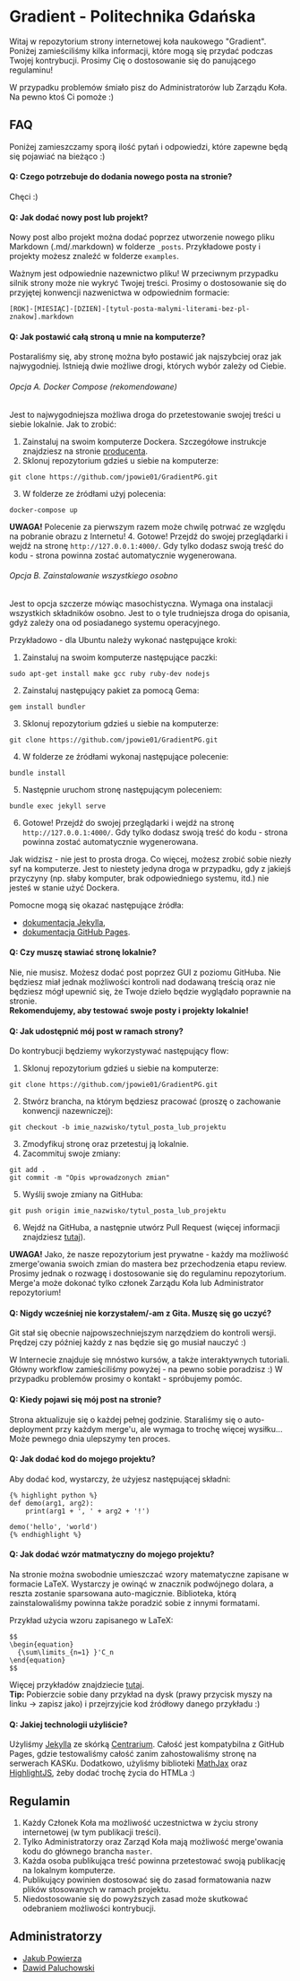 # Gradient - Politechnika Gdańska
Witaj w repozytorium strony internetowej koła naukowego "Gradient". Poniżej zamieściliśmy kilka informacji, które mogą się przydać podczas Twojej kontrybucji. Prosimy Cię o dostosowanie się do panującego regulaminu!

W przypadku problemów śmiało pisz do Administratorów lub Zarządu Koła. Na pewno ktoś Ci pomoże :)

## FAQ
Poniżej zamieszczamy sporą ilość pytań i odpowiedzi, które zapewne będą się pojawiać na bieżąco :)

#### Q: Czego potrzebuje do dodania nowego posta na stronie?
Chęci :)

#### Q: Jak dodać nowy post lub projekt?
Nowy post albo projekt można dodać poprzez utworzenie nowego pliku Markdown (.md/.markdown) w folderze `_posts`. Przykładowe posty i projekty możesz znaleźć w folderze `examples`.

Ważnym jest odpowiednie nazewnictwo pliku! W przeciwnym przypadku silnik strony może nie wykryć Twojej treści. Prosimy o dostosowanie się do przyjętej konwencji nazwenictwa w odpowiednim formacie:
```
[ROK]-[MIESIĄC]-[DZIEŃ]-[tytul-posta-malymi-literami-bez-pl-znakow].markdown
```

#### Q: Jak postawić całą stroną u mnie na komputerze?
Postaraliśmy się, aby stronę można było postawić jak najszybciej oraz jak najwygodniej. Istnieją dwie możliwe drogi, których wybór zależy od Ciebie.

###### Opcja A. Docker Compose (rekomendowane)
Jest to najwygodniejsza możliwa droga do przetestowanie swojej treści u siebie lokalnie. Jak to zrobić:
1. Zainstaluj na swoim komputerze Dockera. Szczegółowe instrukcje znajdziesz na stronie [producenta](https://www.docker.com/community-edition).
2. Sklonuj repozytorium gdzieś u siebie na komputerze:  
```
git clone https://github.com/jpowie01/GradientPG.git
```
3. W folderze ze źródłami użyj polecenia:
```
docker-compose up
```
**UWAGA!** Polecenie za pierwszym razem może chwilę potrwać ze względu na pobranie obrazu z Internetu!
4. Gotowe! Przejdź do swojej przeglądarki i wejdź na stronę `http://127.0.0.1:4000/`. Gdy tylko dodasz swoją treść do kodu - strona powinna zostać automatycznie wygenerowana.

###### Opcja B. Zainstalowanie wszystkiego osobno
Jest to opcja szczerze mówiąc masochistyczna. Wymaga ona instalacji wszystkich składników osobno. Jest to o tyle trudniejsza droga do opisania, gdyż zależy ona od posiadanego systemu operacyjnego.  

Przykładowo - dla Ubuntu należy wykonać następujące kroki:
1. Zainstaluj na swoim komputerze następujące paczki:
```
sudo apt-get install make gcc ruby ruby-dev nodejs
```
2. Zainstaluj następujący pakiet za pomocą Gema:
```
gem install bundler
```
3. Sklonuj repozytorium gdzieś u siebie na komputerze:  
```
git clone https://github.com/jpowie01/GradientPG.git
```
4. W folderze ze źródłami wykonaj następujące polecenie:
```
bundle install
```
5. Następnie uruchom stronę następującym poleceniem:
```
bundle exec jekyll serve
```
6. Gotowe! Przejdź do swojej przeglądarki i wejdź na stronę `http://127.0.0.1:4000/`. Gdy tylko dodasz swoją treść do kodu - strona powinna zostać automatycznie wygenerowana.

Jak widzisz - nie jest to prosta droga. Co więcej, możesz zrobić sobie niezły syf na komputerze. Jest to niestety jedyna droga w przypadku, gdy z jakiejś przyczyny (np. słaby komputer, brak odpowiedniego systemu, itd.) nie jesteś w stanie użyć Dockera.

Pomocne mogą się okazać następujące źródła:
- [dokumentacja Jekylla](https://jekyllrb.com),
- [dokumentacja GitHub Pages](https://help.github.com/articles/setting-up-your-github-pages-site-locally-with-jekyll/).

#### Q: Czy muszę stawiać stronę lokalnie?
Nie, nie musisz. Możesz dodać post poprzez GUI z poziomu GitHuba. Nie będziesz miał jednak możliwości kontroli nad dodawaną treścią oraz nie będziesz mógł upewnić się, że Twoje dzieło będzie wyglądało poprawnie na stronie.  
**Rekomendujemy, aby testować swoje posty i projekty lokalnie!**

#### Q: Jak udostępnić mój post w ramach strony?
Do kontrybucji będziemy wykorzystywać następujący flow:
1. Sklonuj repozytorium gdzieś u siebie na komputerze:  
```
git clone https://github.com/jpowie01/GradientPG.git
```
2. Stwórz brancha, na którym będziesz pracować (proszę o zachowanie konwencji nazewniczej):
```
git checkout -b imie_nazwisko/tytul_posta_lub_projektu
```
3. Zmodyfikuj stronę oraz przetestuj ją lokalnie.
4. Zacommituj swoje zmiany:
```
git add .
git commit -m "Opis wprowadzonych zmian"
```
5. Wyślij swoje zmiany na GitHuba:
```
git push origin imie_nazwisko/tytul_posta_lub_projektu
```
6. Wejdź na GitHuba, a następnie utwórz Pull Request (więcej informacji znajdziesz [tutaj](https://help.github.com/articles/creating-a-pull-request/#creating-the-pull-request)).  

**UWAGA!** Jako, że nasze repozytorium jest prywatne - każdy ma możliwość zmerge'owania swoich zmian do mastera bez przechodzenia etapu review. Prosimy jednak o rozwagę i dostosowanie się do regulaminu repozytorium. Merge'a może dokonać tylko członek Zarządu Koła lub Administrator repozytorium!

#### Q: Nigdy wcześniej nie korzystałem/-am z Gita. Muszę się go uczyć?
Git stał się obecnie najpowszechniejszym narzędziem do kontroli wersji. Prędzej czy później każdy z nas będzie się go musiał nauczyć :)

W Internecie znajduje się mnóstwo kursów, a także interaktywnych tutoriali. Główny workflow zamieściliśmy powyżej - na pewno sobie poradzisz :) W przypadku problemów prosimy o kontakt - spróbujemy pomóc.

#### Q: Kiedy pojawi się mój post na stronie?
Strona aktualizuje się o każdej pełnej godzinie. Staraliśmy się o auto-deployment przy każdym merge'u, ale wymaga to trochę więcej wysiłku... Może pewnego dnia ulepszymy ten proces.

#### Q: Jak dodać kod do mojego projektu?
Aby dodać kod, wystarczy, że użyjesz następującej składni:
```
{% highlight python %}
def demo(arg1, arg2):
	print(arg1 + ', ' + arg2 + '!')

demo('hello', 'world')
{% endhighlight %}
```

#### Q: Jak dodać wzór matmatyczny do mojego projektu?
Na stronie można swobodnie umieszczać wzory matematyczne zapisane w formacie LaTeX. Wystarczy je owinąć w znacznik podwójnego dolara, a reszta zostanie sparsowana auto-magicznie. Biblioteka, którą zainstalowaliśmy powinna także poradzić sobie z innymi formatami.

Przykład użycia wzoru zapisanego w LaTeX:
```
$$
\begin{equation}
  {\sum\limits_{n=1} }'C_n
\end{equation}
$$
```

Więcej przykładów znajdziecie [tutaj](https://cdn.mathjax.org/mathjax/latest/test/examples.html).  
**Tip:** Pobierzcie sobie dany przykład na dysk (prawy przycisk myszy na linku -> zapisz jako) i przejrzyjcie kod źródłowy danego przykładu :)

#### Q: Jakiej technologii użyliście?
Użyliśmy [Jekylla](http://jekyllrb.com) ze skórką [Centrarium](https://github.com/bencentra/centrarium). Całość jest kompatybilna z GitHub Pages, gdzie testowaliśmy całość zanim zahostowaliśmy stronę na serwerach KASKu. Dodatkowo, użyliśmy biblioteki [MathJax](http://mathjax.org) oraz [HighlightJS](http://highlightjs.org), żeby dodać trochę życia do HTMLa :)

## Regulamin
1. Każdy Członek Koła ma możliwość uczestnictwa w życiu strony internetowej (w tym publikacji treści).
2. Tylko Administratorzy oraz Zarząd Koła mają możliwość merge'owania kodu do głównego brancha `master`.
3. Każda osoba publikująca treść powinna przetestować swoją publikację na lokalnym komputerze.
4. Publikujący powinien dostosować się do zasad formatowania nazw plików stosowanych w ramach projektu.
5. Niedostosowanie się do powyższych zasad może skutkować odebraniem możliwości kontrybucji.

## Administratorzy
- [Jakub Powierza](mailto:jakub.powierza@icloud.com)
- [Dawid Paluchowski](mailto:paluchowskid@gmail.com)
